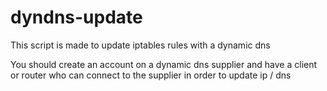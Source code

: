 # dyndns-update
This script is made to update iptables rules with a dynamic dns

You should create an account on a dynamic dns supplier and have a client or router who can connect to the supplier in order to update ip / dns
